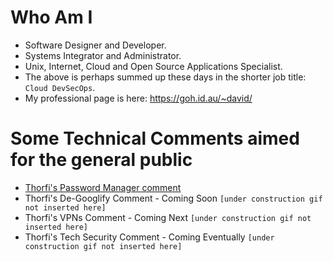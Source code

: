 # Who Am I

- Software Designer and Developer.
- Systems Integrator and Administrator.
- Unix, Internet, Cloud and Open Source Applications Specialist.
- The above is perhaps summed up these days in the shorter job title: `Cloud DevSecOps`.
- My professional page is here: https://goh.id.au/~david/

# Some Technical Comments aimed for the general public

- [Thorfi's Password Manager comment](thorfi-password-manager-comment.md)
- Thorfi's De-Googlify Comment - Coming Soon `[under construction gif not inserted here]`
- Thorfi's VPNs Comment - Coming Next `[under construction gif not inserted here]`
- Thorfi's Tech Security Comment - Coming Eventually `[under construction gif not inserted here]`
